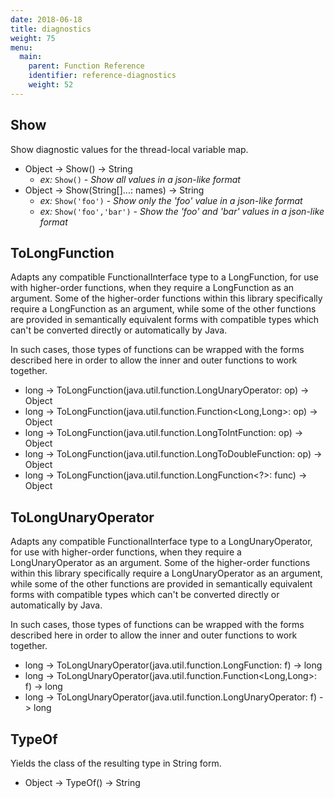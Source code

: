 ```yaml
---
date: 2018-06-18
title: diagnostics
weight: 75
menu:
  main:
    parent: Function Reference
    identifier: reference-diagnostics
    weight: 52
---
```

## Show

Show diagnostic values for the thread-local variable map.

- Object -> Show() -> String
  - *ex:* `Show()` - *Show all values in a json-like format*
- Object -> Show(String[]...: names) -> String
  - *ex:* `Show('foo')` - *Show only the 'foo' value in a json-like format*
  - *ex:* `Show('foo','bar')` - *Show the 'foo' and 'bar' values in a json-like format*

## ToLongFunction

Adapts any compatible FunctionalInterface type to a LongFunction,
for use with higher-order functions, when they require a
LongFunction as an argument. Some of the higher-order functions within
this library specifically require a LongFunction as an argument, while
some of the other functions are provided in semantically equivalent
forms with compatible types which can't be converted directly or
automatically by Java.

In such cases, those types of functions can be wrapped with the forms
described here in order to allow the inner and outer functions to work together.

- long -> ToLongFunction(java.util.function.LongUnaryOperator: op) -> Object
- long -> ToLongFunction(java.util.function.Function<Long,Long>: op) -> Object
- long -> ToLongFunction(java.util.function.LongToIntFunction: op) -> Object
- long -> ToLongFunction(java.util.function.LongToDoubleFunction: op) -> Object
- long -> ToLongFunction(java.util.function.LongFunction<?>: func) -> Object

## ToLongUnaryOperator

Adapts any compatible FunctionalInterface type to a LongUnaryOperator,
for use with higher-order functions, when they require a
LongUnaryOperator as an argument. Some of the higher-order functions within
this library specifically require a LongUnaryOperator as an argument, while
some of the other functions are provided in semantically equivalent
forms with compatible types which can't be converted directly or
automatically by Java.

In such cases, those types of functions can be wrapped with the forms
described here in order to allow the inner and outer functions to work together.

- long -> ToLongUnaryOperator(java.util.function.LongFunction<Long>: f) -> long
- long -> ToLongUnaryOperator(java.util.function.Function<Long,Long>: f) -> long
- long -> ToLongUnaryOperator(java.util.function.LongUnaryOperator: f) -> long

## TypeOf

Yields the class of the resulting type in String form.

- Object -> TypeOf() -> String

